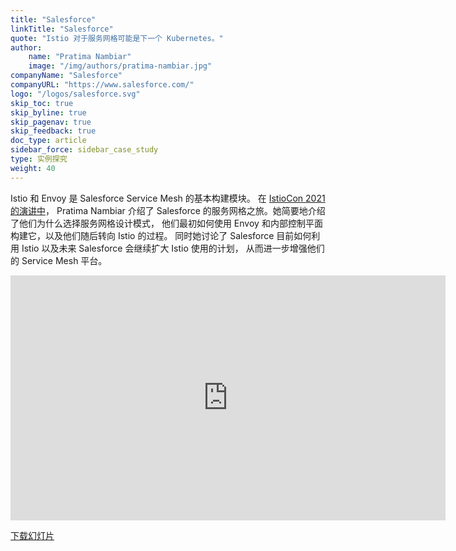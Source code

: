 ```yaml
---
title: "Salesforce"
linkTitle: "Salesforce"
quote: "Istio 对于服务网格可能是下一个 Kubernetes。"
author:
    name: "Pratima Nambiar"
    image: "/img/authors/pratima-nambiar.jpg"
companyName: "Salesforce"
companyURL: "https://www.salesforce.com/"
logo: "/logos/salesforce.svg"
skip_toc: true
skip_byline: true
skip_pagenav: true
skip_feedback: true
doc_type: article
sidebar_force: sidebar_case_study
type: 实例探究
weight: 40
---
```


Istio 和 Envoy 是 Salesforce Service Mesh 的基本构建模块。
在 [IstioCon 2021 的演讲中](https://events.istio.io/istiocon-2021/sessions/salesforce-service-mesh--our-istio-journey/)，
Pratima Nambiar 介绍了 Salesforce 的服务网格之旅。她简要地介绍了他们为什么选择服务网格设计模式，
他们最初如何使用 Envoy 和内部控制平面构建它，以及他们随后转向 Istio 的过程。
同时她讨论了 Salesforce 目前如何利用 Istio 以及未来 Salesforce 会继续扩大 Istio 使用的计划，
从而进一步增强他们的 Service Mesh 平台。

<iframe width="696" height="392" src="https://www.youtube-nocookie.com/embed/upYyX0E6Wwk" title="YouTube video player" frameborder="0" allow="accelerometer; autoplay; clipboard-write; encrypted-media; gyroscope; picture-in-picture" allowfullscreen></iframe>

[下载幻灯片](https://events.istio.io/istiocon-2021/slides/f2s-SalesforceServiceMesh-PratimaNambiar.pdf)
